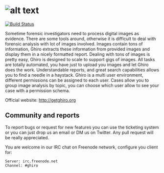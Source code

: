![alt text](http://www.getghiro.org/static/img/logo_1_B_original.png)
=====

[![Build Status](https://travis-ci.org/Ghirensics/ghiro.svg?branch=master)](https://travis-ci.org/Ghirensics/ghiro)

Sometime forensic investigators need to process digital images as evidence.
There are some tools around, otherwise it is difficult to deal with forensic analysis with lot of images involved.
Images contain tons of information, Ghiro extracts these information from provided images and display them in a
nicely formatted report.
Dealing with tons of images is pretty easy, Ghiro is designed to scale to support gigs of images.
All tasks are totally automated, you have just to upload you images and let Ghiro does the work.
Understandable reports, and great search capabilities allows you to find a needle in a haystack.
Ghiro is a multi user environment, different permissions can be assigned to each user.
Cases allow you to group image analysis by topic, you can choose which user allow to see your case with a
permission schema. 

Official website: http://getghiro.org

Community and reports
---------------------

To report bugs or request for new features you can use the ticketing
system or you can just drop us an email or DM us on Twitter.
Any pull request will be really appreciated.

You are welcome in our IRC chat on Freenode network, configure you client for:

    Server: irc.freenode.net
    Channel: #ghiro

